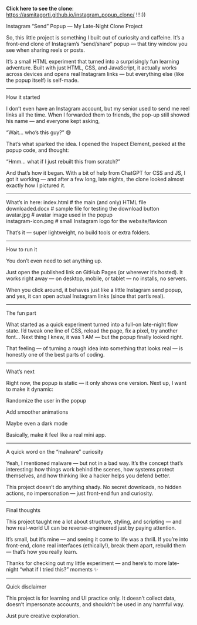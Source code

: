 **Click here to see the clone**:  https://asmitagorti.github.io/instagram_popup_clone/   !!!:))

Instagram “Send” Popup — My Late-Night Clone Project

So, this little project is something I built out of curiosity and caffeine.
It’s a front-end clone of Instagram’s “send/share” popup — that tiny window you see when sharing reels or posts.

It’s a small HTML experiment that turned into a surprisingly fun learning adventure.
Built with just HTML, CSS, and JavaScript, it actually works across devices and opens real Instagram links — but everything else (like the popup itself) is self-made.

-----------------------------------------------------------------------------------------------

How it started

I don’t even have an Instagram account, but my senior used to send me reel links all the time.
When I forwarded them to friends, the pop-up still showed his name — and everyone kept asking,

“Wait… who’s this guy?” 😅

That’s what sparked the idea.
I opened the Inspect Element, peeked at the popup code, and thought:

“Hmm… what if I just rebuilt this from scratch?”

And that’s how it began.
With a bit of help from ChatGPT for CSS and JS, I got it working —
and after a few long, late nights, the clone looked almost exactly how I pictured it.

-----------------------------------------------------------------------------------------------

What’s in here: 
index.html             # the main (and only) HTML file  
downloaded.docx        # sample file for testing the download button  
avatar.jpg             # avatar image used in the popup  
instagram-icon.png     # small Instagram logo for the website/favicon  


That’s it — super lightweight, no build tools or extra folders.

-----------------------------------------------------------------------------------------------

How to run it

You don’t even need to set anything up.

Just open the published link on GitHub Pages (or wherever it’s hosted).
It works right away — on desktop, mobile, or tablet — no installs, no servers.

When you click around, it behaves just like a little Instagram send popup,
and yes, it can open actual Instagram links (since that part’s real).

-----------------------------------------------------------------------------------------------

The fun part

What started as a quick experiment turned into a full-on late-night flow state.
I’d tweak one line of CSS, reload the page, fix a pixel, try another font…
Next thing I knew, it was 1 AM — but the popup finally looked right.

That feeling — of turning a rough idea into something that looks real —
is honestly one of the best parts of coding.

-----------------------------------------------------------------------------------------------

What’s next

Right now, the popup is static — it only shows one version.
Next up, I want to make it dynamic:

Randomize the user in the popup

Add smoother animations

Maybe even a dark mode

Basically, make it feel like a real mini app.

-----------------------------------------------------------------------------------------------

A quick word on the “malware” curiosity

Yeah, I mentioned malware — but not in a bad way.
It’s the concept that’s interesting: how things work behind the scenes,
how systems protect themselves, and how thinking like a hacker helps you defend better.

This project doesn’t do anything shady.
No secret downloads, no hidden actions, no impersonation — just front-end fun and curiosity.

-----------------------------------------------------------------------------------------------

Final thoughts

This project taught me a lot about structure, styling, and scripting —
and how real-world UI can be reverse-engineered just by paying attention.

It’s small, but it’s mine — and seeing it come to life was a thrill.
If you’re into front-end, clone real interfaces (ethically!), break them apart, rebuild them — that’s how you really learn.

Thanks for checking out my little experiment —
and here’s to more late-night “what if I tried this?” moments ✨

-----------------------------------------------------------------------------------------------

Quick disclaimer

This project is for learning and UI practice only.
It doesn’t collect data, doesn’t impersonate accounts,
and shouldn’t be used in any harmful way.

Just pure creative exploration.
